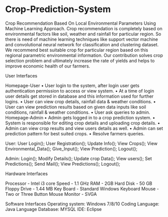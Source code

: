 # Crop-Prediction-System
Crop Recommendation Based On Local Environmental Parameters Using Machine Learning Approach. Crop recommendation is completely based on environmental factors like soil, weather and rainfall for particular region. So there is need of machine learning techniques like support vector machine and convolutional neural network for classification and clustering dataset. We recommend best suitable crop for particular region based on this regional parametric environmental information. Our contribution solves crop selection problem and ultimately increase the rate of yields and helps to improve economic health of our farmers.

User Interfaces

Homepage-User • User login to the system, after login user gets authentication permission to access or view system.
              • At a time of login user details get stored in database and this information used for further logins. 
              • User can view crop details, rainfall data & weather conditions. 
              • User can view prediction results based on given data inputs like soil conditions, rainfall & weather conditions. 
              • User ask queries to admin. Homepage-Admin 
              • Admin gets logged in to a crop prediction system. 
              • System is responsible for editing crop details and uploading crop details. 
              • Admin can view crop results and view users details as well.
              • Admin can set prediction pattern for best suited crops. • Resolve farmers queries.

User: User Login(); 
      User Registration(); 
      Update Info(); 
      View Crops(); 
      View Environmental_Data(); 
      Give_Input(); 
      View Prediction(); 
      Logout();

Admin: Login(); 
        Modify Details(); 
        Update crop Data(); 
        View users(); 
        Set Predictions(); 
        Send Mail(); 
        View Predictions(); 
        Logout();

Hardware Interfaces

Processor - Intel i3 core Speed - 1.1 GHz RAM - 2GB Hard Disk - 50 GB Floppy Drive - 1.44 MB Key Board - Standard Windows Keyboard Mouse - Two or Three Button Mouse Monitor - SVGA

Software Interfaces Operating system: Windows 7/8/10 Coding Language: Java Language Database: MYSQL IDE: Eclipse
